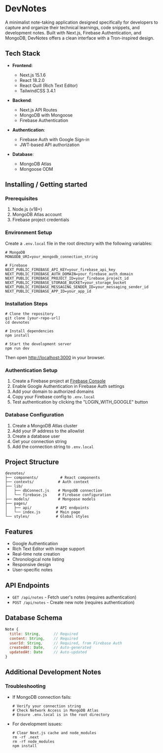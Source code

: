 # DevNotes

A minimalist note-taking application designed specifically for developers to capture and organize their technical learnings, code snippets, and development notes. Built with Next.js, Firebase Authentication, and MongoDB, DevNotes offers a clean interface with a Tron-inspired design.

## Tech Stack

- **Frontend**: 
  - Next.js 15.1.6
  - React 18.2.0
  - React Quill (Rich Text Editor)
  - TailwindCSS 3.4.1

- **Backend**: 
  - Next.js API Routes
  - MongoDB with Mongoose
  - Firebase Authentication

- **Authentication**:
  - Firebase Auth with Google Sign-in
  - JWT-based API authorization

- **Database**:
  - MongoDB Atlas
  - Mongoose ODM

## Installing / Getting started

### Prerequisites
1. Node.js (v18+)
2. MongoDB Atlas account
3. Firebase project credentials

### Environment Setup

Create a `.env.local` file in the root directory with the following variables:

```shell
# MongoDB
MONGODB_URI=your_mongodb_connection_string

# Firebase
NEXT_PUBLIC_FIREBASE_API_KEY=your_firebase_api_key
NEXT_PUBLIC_FIREBASE_AUTH_DOMAIN=your_firebase_auth_domain
NEXT_PUBLIC_FIREBASE_PROJECT_ID=your_firebase_project_id
NEXT_PUBLIC_FIREBASE_STORAGE_BUCKET=your_storage_bucket
NEXT_PUBLIC_FIREBASE_MESSAGING_SENDER_ID=your_messaging_sender_id
NEXT_PUBLIC_FIREBASE_APP_ID=your_app_id
```

### Installation Steps

```shell
# Clone the repository
git clone [your-repo-url]
cd devnotes

# Install dependencies
npm install

# Start the development server
npm run dev
```

Then open [http://localhost:3000](http://localhost:3000) in your browser.

### Authentication Setup

1. Create a Firebase project at [Firebase Console](https://console.firebase.google.com)
2. Enable Google Authentication in Firebase Auth settings
3. Add your domain to authorized domains
4. Copy your Firebase config to `.env.local`
5. Test authentication by clicking the "LOGIN_WITH_GOOGLE" button

### Database Configuration
1. Create a MongoDB Atlas cluster
2. Add your IP address to the allowlist
3. Create a database user
4. Get your connection string
5. Add the connection string to `.env.local`

## Project Structure
```
devnotes/
├── components/          # React components
├── contexts/           # Auth context
├── lib/               
│   ├── dbConnect.js    # MongoDB connection
│   └── firebase.js     # Firebase configuration
├── models/             # Mongoose models
├── pages/
│   ├── api/           # API endpoints
│   └── index.js       # Main page
└── styles/            # Global styles
```

## Features
- Google Authentication
- Rich Text Editor with image support
- Real-time note creation
- Chronological note listing
- Responsive design
- User-specific notes

## API Endpoints
- `GET /api/notes` - Fetch user's notes (requires authentication)
- `POST /api/notes` - Create new note (requires authentication)

## Database Schema
```javascript
Note {
  title: String,      // Required
  content: String,    // Required
  userId: String,     // Required, from Firebase Auth
  createdAt: Date,    // Auto-generated
  updatedAt: Date     // Auto-updated
}
```

## Additional Development Notes

### Troubleshooting
- If MongoDB connection fails:
  ```shell
  # Verify your connection string
  # Check Network Access in MongoDB Atlas
  # Ensure .env.local is in the root directory
  ```

- For development issues:
  ```shell
  # Clear Next.js cache and node_modules
  rm -rf .next
  rm -rf node_modules
  npm install
  ```